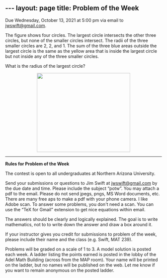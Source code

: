 ﻿﻿---
layout: page
title: Problem of the Week
---

Due Wednesday, October 13, 2021 at 5:00 pm via email to 
<a href="mailto:jwswift@gmail.com?subject=potw" target="_blank">jwswift@gmail.com</a>.
<p>
The figure shows four circles.  The largest circle intersects the other three circles, but none of the smaller circles
intersect.  The radii of the three smaller circles are 2, 2, and 1.  
The sum of the three blue areas outside the largest circle is the same as the yellow 
area that is inside the largest circle but not inside any of the three smaller circles.
<p>
What is the radius of the largest circle?
<center>
<img src = "https://naumathstat.github.io/problem-of-the-week/files/images/2021-10-13.gif" style="width:300px;height:254">
</center>
<hr>
<b>Rules for Problem of the Week</b>
<p>
The contest is open to all undergraduates at Northern Arizona University.
<p>
Send your submissions or questions to Jim Swift at
<a href="mailto:jwswift@gmail.com?subject=potw" target="_blank">jwswift@gmail.com</a> by the due date and time.
Please include the subject &ldquo;potw&rdquo;.
You may attach a pdf to the email.  Please do not send jpegs, pngs, MS Word documents, etc.
There are many free aps to make a pdf with your phone camera. I like Adobe scan.
To answer some problems, you don't need a scan.
You can use the &ldquo;TeX for Gmail&rdquo; extension to get nice equations within email.
<p>The answers should be clearly and logically explained.  The goal is to write mathematics, not to
 to write down the answer and draw a box around it.
<p>
	If your instructor gives you credit for submissions to problem of the week, please include their name
	and the class  (e.g. Swift, MAT 239).
</p><p>
	Problems will be graded on a scale of 1 to 3.  A model solution is posted each week.
	A ladder listing the points earned is posted in the lobby of the Adel Math Building 
	(across from the MAP room).  Your name will be printed on the ladder, but no names will be published on the web.
	Let me know if you want to remain anonymous on the posted ladder.
</p>
